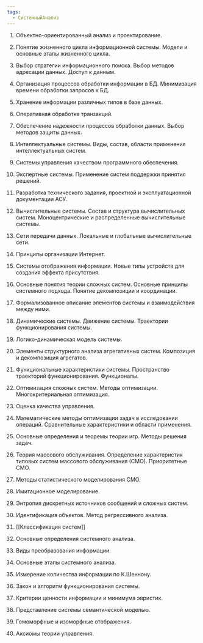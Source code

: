 ```yaml
---
tags:
  - СистемныйАнализ
---
```

1. Объектно-ориентированный анализ и проектирование.

2. Понятие жизненного цикла информационной системы. Модели и основные этапы жизненного цикла.

3. Выбор стратегии информационного поиска. Выбор методов адресации данных. Доступ к данным.

4. Организация процессов обработки информации в БД. Минимизация времени обработки запросов к БД.

5. Хранение информации различных типов в базе данных.

6. Оперативная обработка транзакций.

7. Обеспечение надежности процессов обработки данных. Выбор методов защиты данных.

8. Интеллектуальные системы. Виды, состав, области применения интеллектуальных систем.

9. Системы управления качеством программного обеспечения.

10. Экспертные системы. Применение систем поддержки принятия решений.

11. Разработка технического задания, проектной и эксплуатационной документации АСУ.

12. Вычислительные системы. Состав и структура вычислительных систем. Моноцентрические и распределенные вычислительные системы.

13. Сети передачи данных. Локальные и глобальные вычислительные сети.

14. Принципы организации Интернет.

15. Системы отображения информации. Новые типы устройств для создания эффекта присутствия.

16. Основные понятия теории сложных систем. Основные принципы системного подхода. Понятие декомпозиции и координации.

17. Формализованное описание элементов системы и взаимодействия между ними.

18. Динамические системы. Движение системы. Траектории функционирования системы.

19. Логико-динамическая модель системы.

20. Элементы структурного анализа агрегативных систем. Композиция и декомпозиция агрегатов.

21. Функциональные характеристики системы. Пространство траекторий функционирования. Функционалы.

22. Оптимизация сложных систем. Методы оптимизации. Многокритериальная оптимизация.

23. Оценка качества управления.

24. Математические методы оптимизации задач в исследовании операций. Сравнительные характеристики и области применения.

25. Основные определения и теоремы теории игр. Методы решения задач.

26. Теория массового обслуживания. Определение характеристик типовых систем массового обслуживания (СМО). Приоритетные СМО.

27. Методы статистического моделирования СМО.

28. Имитационное моделирование.

29. Энтропия дискретных источников сообщений и сложных систем.

30. Идентификация объектов. Метод регрессивного анализа.

31. [[Классификация систем]]

32. Основные определения системного анализа.

33. Виды преобразования информации.

34. Основные этапы системного анализа.

35. Измерение количества информации по К.Шеннону.

36. Закон и алгоритм функционирования системы.

37. Критерии ценности информации и минимума эвристик.

38. Представление системы семантической моделью.

39. Гомоморфные и изоморфные отображения.

40. Аксиомы теории управления.

